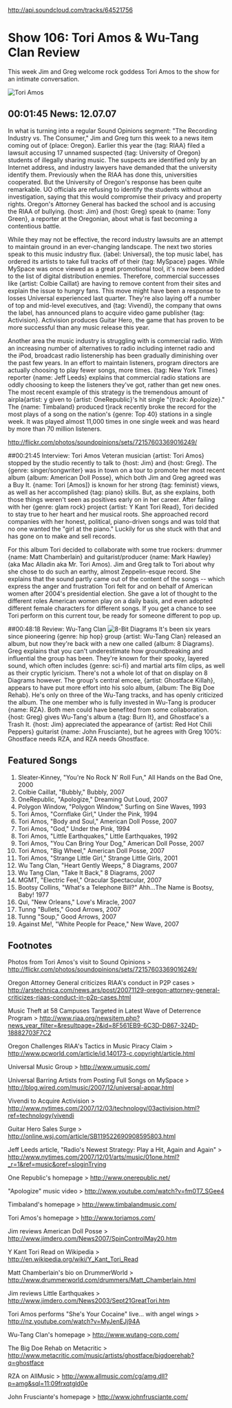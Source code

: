

http://api.soundcloud.com/tracks/64521756

# Show 106: Tori Amos & Wu-Tang Clan Review
This week Jim and Greg welcome rock goddess Tori Amos to the show for an intimate conversation.

![Tori Amos](http://static.soundopinions.org/images/2008/toriamos.jpg)

## 00:01:45 News: 12.07.07
In what is turning into a regular Sound Opinions segment: "The Recording Industry vs. The Consumer," Jim and Greg turn this week to a news item coming out of {place: Oregon}. Earlier this year the {tag: RIAA} filed a lawsuit accusing 17 unnamed suspected {tag: University of Oregon} students of illegally sharing music. The suspects are identified only by an Internet address, and industry lawyers have demanded that the university identify them. Previously when the RIAA has done this, universities cooperated. But the University of Oregon's response has been quite remarkable. UO officials are refusing to identify the students without an investigation, saying that this would compromise their privacy and property rights. Oregon's Attorney General has backed the school and is accusing the RIAA of bullying. {host: Jim} and {host: Greg} speak to {name: Tony Green}, a reporter at the Oregonian, about what is fast becoming a contentious battle.

While they may not be effective, the record industry lawsuits are an attempt to maintain ground in an ever-changing landscape. The next two stories speak to this music industry flux. {label: Universal}, the top music label, has ordered its artists to take full tracks off of their {tag: MySpace} pages. While MySpace was once viewed as a great promotional tool, it's now been added to the list of digital distribution enemies. Therefore, commercial successes like {artist: Colbie Caillat} are having to remove content from their sites and explain the issue to hungry fans. This move might have been a response to losses Universal experienced last quarter. They're also laying off a number of top and mid-level executives, and {tag: Vivendi}, the company that owns the label, has announced plans to acquire video game publisher {tag: Activision}. Activision produces Guitar Hero, the game that has proven to be more successful than any music release this year.

Another area the music industry is struggling with is commercial radio. With an increasing number of alternatives to radio including internet radio and the iPod, broadcast radio listenership has been gradually diminishing over the past few years. In an effort to maintain listeners, program directors are actually choosing to play fewer songs, more times. {tag: New York Times} reporter {name: Jeff Leeds} explains that commercial radio stations are oddly choosing to keep the listeners they've got, rather than get new ones. The most recent example of this strategy is the tremendous amount of airpla{artist: y given to {artist: OneRepublic}'s hit single "{track: Apologize}." The {name: Timbaland} produced t}rack recently broke the record for the most plays of a song on the nation's {genre: Top 40} stations in a single week. It was played almost 11,000 times in one single week and was heard by more than 70 million listeners.

http://flickr.com/photos/soundopinions/sets/72157603369016249/

##00:21:45 Interview: Tori Amos
Veteran musician {artist: Tori Amos} stopped by the studio recently to talk to {host: Jim} and {host: Greg}. The {genre: singer/songwriter} was in town on a tour to promote her most recent album {album: American Doll Posse}, which both Jim and Greg agreed was a Buy It. {name: Tori [Amos]} is known for her strong {tag: feminist} views, as well as her accomplished {tag: piano} skills. But, as she explains, both those things weren't seen as positives early on in her career. After failing with her {genre: glam rock} project {artist: Y Kant Tori Read}, Tori decided to stay true to her heart and her musical roots. She approached record companies with her honest, political, piano-driven songs and was told that no one wanted the "girl at the piano." Luckily for us she stuck with that and has gone on to make and sell records.

For this album Tori decided to collaborate with some true rockers: drummer {name: Matt Chamberlain} and guitarist/producer {name: Mark Hawley} (aka Mac Alladin aka Mr. Tori Amos). Jim and Greg talk to Tori about why she chose to do such an earthy, almost Zeppelin-esque record. She explains that the sound partly came out of the content of the songs -- which express the anger and frustration Tori felt for and on behalf of American women after 2004's presidential election. She gave a lot of thought to the different roles American women play on a daily basis, and even adopted different female characters for different songs. If you get a chance to see Tori perform on this current tour, be ready for someone different to pop up.

##00:48:18 Review: Wu-Tang Clan
![8-Bit Diagrams](http://is4.mzstatic.com/image/thumb/Music7/v4/1a/a8/6c/1aa86c23-c05c-139a-fd2b-a3723554d4b5/source/600x600bb.jpg "338408298/1018951711")
It's been six years since pioneering {genre: hip hop} group {artist: Wu-Tang Clan} released an album, but now they're back with a new one called {album: 8 Diagrams}. Greg explains that you can't underestimate how groundbreaking and influential the group has been. They're known for their spooky, layered sound, which often includes {genre: sci-fi} and martial arts film clips, as well as their cryptic lyricism. There's not a whole lot of that on display on 8 Diagrams however. The group's central emcee, {artist: Ghostface Killah}, appears to have put more effort into his solo album, {album: The Big Doe Rehab}. He's only on three of the Wu-Tang tracks, and has openly criticized the album. The one member who is fully invested in Wu-Tang is producer {name: RZA}. Both men could have benefited from some collaboration. {host: Greg} gives Wu-Tang's album a {tag: Burn It}, and Ghostface's a Trash It. {host: Jim} appreciated the appearance of {artist: Red Hot Chili Peppers} guitarist {name: John Frusciante}, but he agrees with Greg 100%: Ghostface needs RZA, and RZA needs Ghostface.

## Featured Songs
1. Sleater-Kinney, "You're No Rock N' Roll Fun," All Hands on the Bad One, 2000
2. Colbie Caillat, "Bubbly," Bubbly, 2007
3. OneRepublic, "Apologize," Dreaming Out Loud, 2007
4. Polygon Window, "Polygon Window," Surfing on Sine Waves, 1993
5. Tori Amos, "Cornflake Girl," Under the Pink, 1994
6. Tori Amos, "Body and Soul," American Doll Posse, 2007
7. Tori Amos, "God," Under the Pink, 1994
8. Tori Amos, "Little Earthquakes," Little Earthquakes, 1992
9. Tori Amos, "You Can Bring Your Dog," American Doll Posse, 2007
10. Tori Amos, "Big Wheel," American Doll Posse, 2007
11. Tori Amos, "Strange Little Girl," Strange Little Girls, 2001
12. Wu Tang Clan, "Heart Gently Weeps," 8 Diagrams, 2007
13. Wu Tang Clan, "Take It Back," 8 Diagrams, 2007
14. MGMT, "Electric Feel," Oracular Spectacular, 2007
15. Bootsy Collins, "What's a Telephone Bill?" Ahh...The Name is Bootsy, Baby! 1977
16. Qui, "New Orleans," Love's Miracle, 2007
17. Tunng "Bullets," Good Arrows, 2007
18. Tunng "Soup," Good Arrows, 2007
19. Against Me!, "White People for Peace," New Wave, 2007

## Footnotes
Photos from Tori Amos's visit to Sound Opinions > http://flickr.com/photos/soundopinions/sets/72157603369016249/

Oregon Attorney General criticizes RIAA's conduct in P2P cases > http://arstechnica.com/news.ars/post/20071129-oregon-attorney-general-criticizes-riaas-conduct-in-p2p-cases.html

Music Theft at 58 Campuses Targeted in Latest Wave of Deterrence Program > http://www.riaa.org/newsitem.php?news_year_filter=&resultpage=2&id=8F561EB9-6C3D-D867-324D-18882703F7C2

Oregon Challenges RIAA's Tactics in Music Piracy Claim > http://www.pcworld.com/article/id,140173-c,copyright/article.html

Universal Music Group > http://www.umusic.com/

Universal Barring Artists from Posting Full Songs on MySpace > http://blog.wired.com/music/2007/12/universal-appar.html

Vivendi to Acquire Activision > http://www.nytimes.com/2007/12/03/technology/03activision.html?ref=technology(vivendi

Guitar Hero Sales Surge > http://online.wsj.com/article/SB119522690908595803.html

Jeff Leeds article, "Radio's Newest Strategy: Play a Hit, Again and Again" > http://www.nytimes.com/2007/12/01/arts/music/01one.html?_r=1&ref=music&oref=sloginTrying

One Republic's homepage > http://www.onerepublic.net/

"Apologize" music video > http://www.youtube.com/watch?v=fm0T7_SGee4

Timbaland's homepage > http://www.timbalandmusic.com/

Tori Amos's homepage > http://www.toriamos.com/

Jim reviews American Doll Posse > http://www.jimdero.com/News2007/SpinControlMay20.htm

Y Kant Tori Read on Wikipedia > http://en.wikipedia.org/wiki/Y_Kant_Tori_Read

Matt Chamberlain's bio on DrummerWorld > http://www.drummerworld.com/drummers/Matt_Chamberlain.html

Jim reviews Little Earthquakes > http://www.jimdero.com/News2003/Sept21GreatTori.htm

Tori Amos performs "She's Your Cocaine" live... with angel wings > http://nz.youtube.com/watch?v=MyJenEJj94A

Wu-Tang Clan's homepage > http://www.wutang-corp.com/

The Big Doe Rehab on Metacritic > http://www.metacritic.com/music/artists/ghostface/bigdoerehab?q=ghostface

RZA on AllMusic > http://www.allmusic.com/cg/amg.dll?p=amg&sql=11:09frxqtgld0e

John Frusciante's homepage > http://www.johnfrusciante.com/